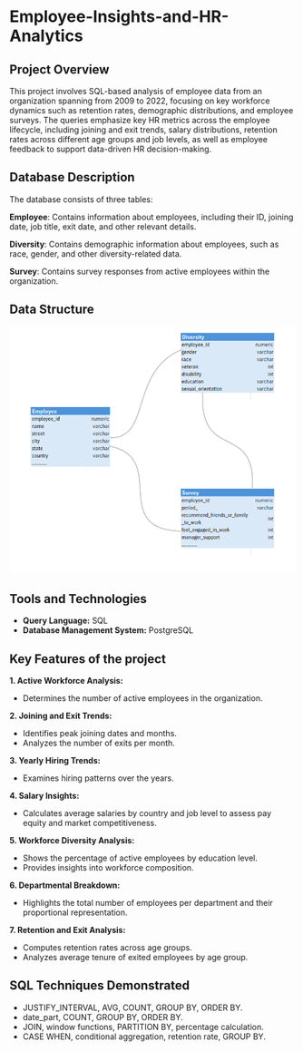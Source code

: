 # Employee-Insights-and-HR-Analytics

## Project Overview
This project involves SQL-based analysis of employee data from an organization spanning from 2009 to 2022, focusing on key workforce dynamics such as retention rates, demographic distributions, and employee surveys. The queries emphasize key HR metrics across the employee lifecycle, including joining and exit trends, salary distributions, retention rates across different age groups and job levels, as well as employee feedback to support data-driven HR decision-making.


## Database Description
The database consists of three tables:

__Employee__: Contains information about employees, including their ID, joining date, job title, exit date, and other relevant details.

__Diversity__: Contains demographic information about employees, such as race, gender, and other diversity-related data.

__Survey__: Contains survey responses from active employees within the organization.

## Data Structure
![Description of the image](ERD.png)

## Tools and Technologies  
- __Query Language:__ SQL
- __Database Management System:__ PostgreSQL


## Key Features of the project

__1. Active Workforce Analysis:__
- Determines the number of active employees in the organization.

__2. Joining and Exit Trends:__
- Identifies peak joining dates and months.
- Analyzes the number of exits per month.

__3. Yearly Hiring Trends:__
- Examines hiring patterns over the years.

__4. Salary Insights:__
- Calculates average salaries by country and job level to assess pay equity and market competitiveness.

__5. Workforce Diversity Analysis:__
- Shows the percentage of active employees by education level.
- Provides insights into workforce composition.

__6. Departmental Breakdown:__
- Highlights the total number of employees per department and their proportional representation.

__7. Retention and Exit Analysis:__
- Computes retention rates across age groups.
- Analyzes average tenure of exited employees by age group.

## SQL Techniques Demonstrated
- JUSTIFY_INTERVAL, AVG, COUNT, GROUP BY, ORDER BY.
- date_part, COUNT, GROUP BY, ORDER BY.
- JOIN, window functions, PARTITION BY, percentage calculation.
- CASE WHEN, conditional aggregation, retention rate, GROUP BY.
